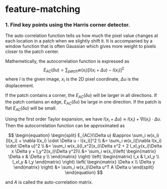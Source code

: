 # feature-matching

### 1. Find key points using the Harris corner detector. <br>
The auto correlation function tells us how much the pixel value changes at each 
location in a patch when we slightly shift it. It is accompanied by a window
function that is often Gaussian which gives more weight to pixels closer to the
patch center. 

Mathemetically, the autocorrelation function is expressed as
$$E_{AC}(\delta u) = \sum_{\text{patch}} w(x_i)[I(x_i + \Delta u) - I(x_i)]^2$$
where $I$ is the given image, $x_i$ is the 2D pixel coordinate, $\Delta u$ is the displacement.

If the patch contains a corner, the $E_{AC}(\delta u)$ will be larger in all directions.
If the patch contains an edge, $E_{AC}(\delta u)$ be large in one direction.
If the patch is flat $E_{AC}(\delta u)$ will be small.

Using the first order Taylor expansion, we have $I(x_i + \Delta u) \approx I(x_i) + \nabla I(x_i) \cdot \Delta u.$ Then the autocorrelation function can be approximated as

$$
\begin{equation}
\begin{split}
E_{AC}(\Delta u) &\approx \sum_i w(x_i)[I(x_i) + \nabla I(x_i) \cdot \Delta u - I(x_i)]^2 \\
                 &= \sum_i w(x_i)[\nabla I(x_i) \cdot \Delta u]^2  \\
                 &= \sum_i w(x_i)(I_x^2(x_i)\Delta x^2 + 2 I_xI_y(x_i)\Delta x \Delta y + I_y^2(x_i)\Delta y^2)\\
                 &= \sum_i w(x_i)\left(
                                \begin{matrix} 
                                \Delta x & \Delta y \\ 
                                \end{matrix} 
                                \right) 
                                \left(
                                \begin{matrix} 
                                I_x & I_xI_y \\
                                I_xI_y & I_y 
                                \end{matrix} 
                                \right)
                                \left(
                                \begin{matrix} 
                                \Delta x \\ 
                                \Delta y
                                \end{matrix} 
                                \right)
                 &= \sum_i w(x_i)\Delta u^T A \Delta u
\end{split}
\end{equation}
$$

and $A$ is called the auto-correlation matrix. 


